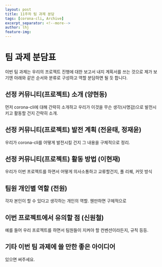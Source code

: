 ```yaml
---
layout: post
title: 11주차 팀 과제 분담
tags: [corona-cli, Archive]
excerpt_separator: <!--more-->
author: lhj
feature-img: 
---
```

# 팀 과제 분담표
이번 팀 과제는 우리의 프로젝트 진행에 대한 보고서 내지 계획서를 쓰는 것으로 제가 보기엔
아래와 같은 순서와 분류로 구성하고 역할 분담하면 될 듯 합니다.  

## 선정 커뮤니티(프로젝트) 소개 (양현동)
먼저 corona-cli에 대해 간략히 소개하고 우리가 이것을 무슨 생각(사명감)으로 발전시키고 활동할 건지 간략히 소개.

## 선정 커뮤니티(프로젝트) 발전 계획 (전윤태, 정재윤)
우리가 corona-cli를 어떻게 발전시킬 건지 그 내용을 구체적으로 정리.

## 선정 커뮤니티(프로젝트) 활동 방법 (이현재)
우리가 이번 프로젝트를 하면서 어떻게 의사소통하고 교류할건지, 풀 리퀘, 커밋 방식

## 팀원 개인별 역할 (전원)
각자 본인이 할 수 있다고 생각하는 개인의 역할. 웬만하면 구체적으로

## 이번 프로젝트에서 유의할 점 (신원철)
예를 들어 우리 프로젝트를 하면서 팀원들이 지켜야 할 컨벤션이라든지, 규칙 등등.

## 기타 이번 팀 과제에 쓸 만한 좋은 아이디어
있으면 써주세요.
